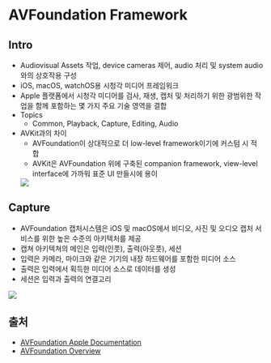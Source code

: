 # AVFoundation Framework

## Intro
- Audiovisual Assets 작업, device cameras 제어, audio 처리 및 system audio와의 상호작용 구성
- iOS, macOS, watchOS용 시청각 미디어 프레임워크
- Apple 플랫폼에서 시청각 미디어를 검사, 재생, 캡처 및 처리하기 위한 광범위한 작업을 함께 포함하는 몇 가지 주요 기술 영역을 결합
- Topics
    - Common, Playback, Capture, Editing, Audio
- AVKit과의 차이
    - AVFoundation이 상대적으로 더 low-level framework이기에 커스텀 시 적합
    - AVKit은 AVFoundation 위에 구축된 companion framework, view-level interface에 가까워 표준 UI 만들시에 용이
    <img src="https://user-images.githubusercontent.com/38341386/214844072-2127e223-7a3c-4689-ba13-49a54a25746a.png">

## Capture
- AVFoundation 캡처시스템은 iOS 및 macOS에서 비디오, 사진 및 오디오 캡처 서비스를 위한 높은 수준의 아키텍처를 제공
- 캡쳐 아키텍쳐의 메인은 입력(인풋), 출력(아웃풋), 세션
- 입력은 카메라, 마이크와 같은 기기의 내장 하드웨어를 포함한 미디어 소스
- 출력은 입력에서 획득한 미디어 소스로 데이터를 생성
- 세션은 입력과 출력의 연결고리
<img src="https://user-images.githubusercontent.com/38341386/214845700-e3a19280-7ef7-4656-9843-85b9af24aa14.png">


## 출처
- [AVFoundation Apple Documentation](https://developer.apple.com/documentation/avfoundation)
- [AVFoundation Overview](https://developer.apple.com/av-foundation/)